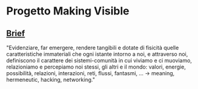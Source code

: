 # Progetto Making Visible

## [Brief](https://github.com/dsii-2020-unirsm/dsii-2020-unirsm#brief)

"Evidenziare, far emergere, rendere tangibili e dotate di fisicità quelle caratteristiche immateriali che ogni istante intorno a noi, e attraverso noi, definiscono il carattere dei sistemi-comunità in cui viviamo e ci muoviamo, relazioniamo e percepiamo noi stessi, gli altri e il mondo: valori, energie, possibilità, relazioni, interazioni, reti, flussi, fantasmi, ... → meaning, hermeneutic, hacking, networking."
